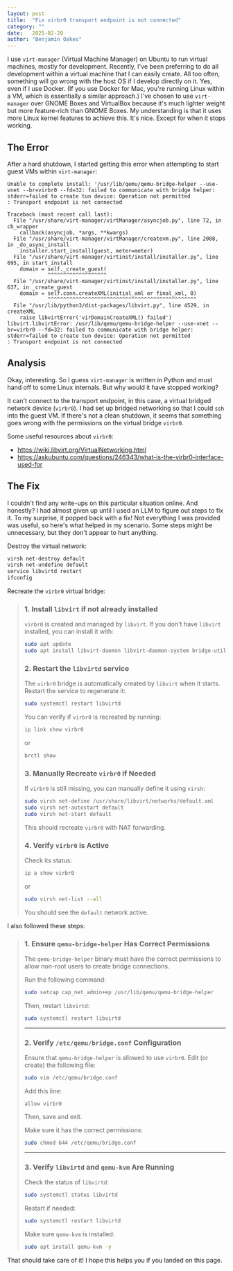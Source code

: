```yaml
---
layout: post
title:  "Fix virbr0 transport endpoint is not connected"
category: ""
date:   2025-02-20
author: "Benjamin Oakes"
---
```


I use `virt-manager` (Virtual Machine Manager) on Ubuntu to run virtual machines, mostly for development.  Recently, I've been preferring to do all development within a virtual machine that I can easily create.  All too often, something will go wrong with the host OS if I develop directly on it.  Yes, even if I use Docker.  (If you use Docker for Mac, you're running Linux within a VM, which is essentially a similar approach.)  I've chosen to use `virt-manager` over GNOME Boxes and VirtualBox because it's much lighter weight but more feature-rich than GNOME Boxes.  My understanding is that it uses more Linux kernel features to achieve this.  It's nice.  Except for when it stops working.

## The Error

After a hard shutdown, I started getting this error when attempting to start guest VMs within `virt-manager`:

```
Unable to complete install: '/usr/lib/qemu/qemu-bridge-helper --use-vnet --br=virbr0 --fd=32: failed to communicate with bridge helper: stderr=failed to create tun device: Operation not permitted
: Transport endpoint is not connected

Traceback (most recent call last):
  File "/usr/share/virt-manager/virtManager/asyncjob.py", line 72, in cb_wrapper
    callback(asyncjob, *args, **kwargs)
  File "/usr/share/virt-manager/virtManager/createvm.py", line 2008, in _do_async_install
    installer.start_install(guest, meter=meter)
  File "/usr/share/virt-manager/virtinst/install/installer.py", line 695, in start_install
    domain = self._create_guest(
             ^^^^^^^^^^^^^^^^^^^
  File "/usr/share/virt-manager/virtinst/install/installer.py", line 637, in _create_guest
    domain = self.conn.createXML(initial_xml or final_xml, 0)
             ^^^^^^^^^^^^^^^^^^^^^^^^^^^^^^^^^^^^^^^^^^^^^^^^
  File "/usr/lib/python3/dist-packages/libvirt.py", line 4529, in createXML
    raise libvirtError('virDomainCreateXML() failed')
libvirt.libvirtError: /usr/lib/qemu/qemu-bridge-helper --use-vnet --br=virbr0 --fd=32: failed to communicate with bridge helper: stderr=failed to create tun device: Operation not permitted
: Transport endpoint is not connected
```

## Analysis

Okay, interesting.  So I guess `virt-manager` is written in Python and must hand off to some Linux internals.  But why would it have stopped working?

It can't connect to the transport endpoint, in this case, a virtual bridged network device (`virbr0`).  I had set up bridged networking so that I could `ssh` into the guest VM.  If there's not a clean shutdown, it seems that something goes wrong with the permissions on the virtual bridge `virbr0`.

Some useful resources about `virbr0`:

  - https://wiki.libvirt.org/VirtualNetworking.html
  - https://askubuntu.com/questions/246343/what-is-the-virbr0-interface-used-for

## The Fix

I couldn't find any write-ups on this particular situation online.  And honestly?  I had almost given up until I used an LLM to figure out steps to fix it.  To my surprise, it popped back with a fix!  Not everything I was provided was useful, so here's what helped in my scenario.  Some steps might be unnecessary, but they don't appear to hurt anything.

Destroy the virtual network:

```sh
virsh net-destroy default
virsh net-undefine default
service libvirtd restart
ifconfig
```

Recreate the `virbr0` virtual bridge:

> ### 1. **Install `libvirt` if not already installed**
> `virbr0` is created and managed by `libvirt`. If you don't have `libvirt` installed, you can install it with:
> 
> ```bash
> sudo apt update
> sudo apt install libvirt-daemon libvirt-daemon-system bridge-utils -y
> ```
> 
> ### 2. **Restart the `libvirtd` service**
> The `virbr0` bridge is automatically created by `libvirt` when it starts. Restart the service to regenerate it:
> 
> ```bash
> sudo systemctl restart libvirtd
> ```
> 
> You can verify if `virbr0` is recreated by running:
> 
> ```bash
> ip link show virbr0
> ```
> 
> or
> 
> ```bash
> brctl show
> ```
> 
> ### 3. **Manually Recreate `virbr0` if Needed**
> If `virbr0` is still missing, you can manually define it using `virsh`:
> 
> ```bash
> sudo virsh net-define /usr/share/libvirt/networks/default.xml
> sudo virsh net-autostart default
> sudo virsh net-start default
> ```
> 
> This should recreate `virbr0` with NAT forwarding.
> 
> ### 4. **Verify `virbr0` is Active**
> Check its status:
> 
> ```bash
> ip a show virbr0
> ```
> 
> or
> 
> ```bash
> sudo virsh net-list --all
> ```
> 
> You should see the `default` network active.

I also followed these steps:

> ### **1. Ensure `qemu-bridge-helper` Has Correct Permissions**
> The `qemu-bridge-helper` binary must have the correct permissions to allow non-root users to create bridge connections.
> 
> Run the following command:
> 
> ```bash
> sudo setcap cap_net_admin+ep /usr/lib/qemu/qemu-bridge-helper
> ```
> 
> Then, restart `libvirtd`:
> 
> ```bash
> sudo systemctl restart libvirtd
> ```
> 
> ---
> 
> ### **2. Verify `/etc/qemu/bridge.conf` Configuration**
> Ensure that `qemu-bridge-helper` is allowed to use `virbr0`. Edit (or create) the following file:
> 
> ```bash
> sudo vim /etc/qemu/bridge.conf
> ```
> 
> Add this line:
> 
> ```
> allow virbr0
> ```
> 
> Then, save and exit.
> 
> Make sure it has the correct permissions:
> 
> ```bash
> sudo chmod 644 /etc/qemu/bridge.conf
> ```
> 
> ---
> 
> ### **3. Verify `libvirtd` and `qemu-kvm` Are Running**
> Check the status of `libvirtd`:
> 
> ```bash
> sudo systemctl status libvirtd
> ```
> 
> Restart if needed:
> 
> ```bash
> sudo systemctl restart libvirtd
> ```
> 
> Make sure `qemu-kvm` is installed:
> 
> ```bash
> sudo apt install qemu-kvm -y
> ```

That should take care of it!  I hope this helps you if you landed on this page.
